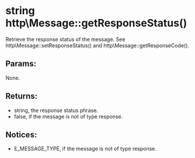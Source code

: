 # string http\Message::getResponseStatus()

Retrieve the response status of the message.
See http\Message::setResponseStatus() and http\Message::getResponseCode().

## Params:

None.

## Returns:

* string, the response status phrase.
* false, if the message is not of type response.

## Notices:

* E_MESSAGE_TYPE, if the message is not of type response.
